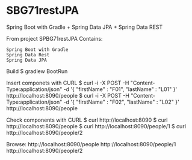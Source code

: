 # SBG71restJPA
Spring Boot with Gradle + Spring Data JPA + Spring Data REST

From project SPBG71restJPA Contains:

    Spring Boot with Gradle
    Spring Data Rest
    Spring Data JPA

Build $ gradlew BootRun

Insert componets with CURL $ curl -i -X POST -H "Content-Type:application/json" -d '{ "firstName" : "F01", "lastName" : "L01" }' http://localhost:8090/people $ curl -i -X POST -H "Content-Type:application/json" -d '{ "firstName" : "F02", "lastName" : "L02" }' http://localhost:8090/people

Check components with CURL $ curl http://localhost:8090 $ curl http://localhost:8090/people $ curl http://localhost:8090/people/1 $ curl http://localhost:8090/people/2

Browse: http://localhost:8090/people http://localhost:8090/people/1 http://localhost:8090/people/2
